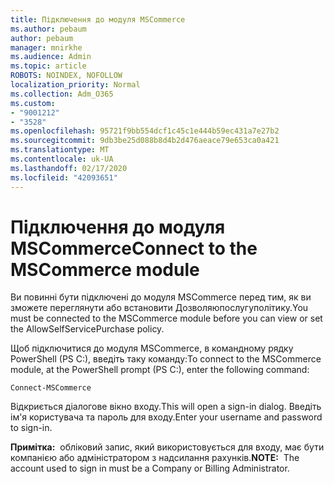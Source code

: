 ```yaml
---
title: Підключення до модуля MSCommerce
ms.author: pebaum
author: pebaum
manager: mnirkhe
ms.audience: Admin
ms.topic: article
ROBOTS: NOINDEX, NOFOLLOW
localization_priority: Normal
ms.collection: Adm_O365
ms.custom:
- "9001212"
- "3528"
ms.openlocfilehash: 95721f9bb554dcf1c45c1e444b59ec431a7e27b2
ms.sourcegitcommit: 9db3be25d088b8d4b2d476aeace79e653ca0a421
ms.translationtype: MT
ms.contentlocale: uk-UA
ms.lasthandoff: 02/17/2020
ms.locfileid: "42093651"
---
```

# <a name="connect-to-the-mscommerce-module"></a><span data-ttu-id="fc36f-102">Підключення до модуля MSCommerce</span><span class="sxs-lookup"><span data-stu-id="fc36f-102">Connect to the MSCommerce module</span></span>

<span data-ttu-id="fc36f-103">Ви повинні бути підключені до модуля MSCommerce перед тим, як ви зможете переглянути або встановити Дозволяюпослугуполітику.</span><span class="sxs-lookup"><span data-stu-id="fc36f-103">You must be connected to the MSCommerce module before you can view or set the AllowSelfServicePurchase policy.</span></span>  

<span data-ttu-id="fc36f-104">Щоб підключитися до модуля MSCommerce, в командному рядку PowerShell (PS C:\), введіть таку команду:</span><span class="sxs-lookup"><span data-stu-id="fc36f-104">To connect to the MSCommerce module, at the PowerShell prompt (PS C:\), enter the following command:</span></span>

    Connect-MSCommerce

<span data-ttu-id="fc36f-105">Відкриється діалогове вікно входу.</span><span class="sxs-lookup"><span data-stu-id="fc36f-105">This will open a sign-in dialog.</span></span> <span data-ttu-id="fc36f-106">Введіть ім'я користувача та пароль для входу.</span><span class="sxs-lookup"><span data-stu-id="fc36f-106">Enter your username and password to sign-in.</span></span>

<span data-ttu-id="fc36f-107">**Примітка:**&nbsp;&nbsp;обліковий запис, який використовується для входу, має бути компанією або адміністратором з надсилання рахунків.</span><span class="sxs-lookup"><span data-stu-id="fc36f-107">**NOTE:**&nbsp;&nbsp;The account used to sign in must be a Company or Billing Administrator.</span></span>
